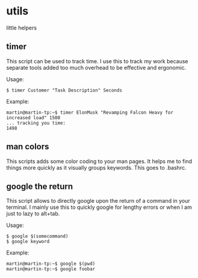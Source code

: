 # utils
little helpers

## timer
This script can be used to track time. I use this to track my work because separate tools added too much overhead to be effective and ergonomic.

Usage:

```
$ timer Customer "Task Description" Seconds

```

Example:
```
martin@martin-tp:~$ timer ElonMusk "Revamping Falcon Heavy for increased load" 1500
... tracking you time: 
1498  
```

## man colors
This scripts adds some color coding to your man pages. It helps me to find things more quickly as it visually groups keywords. This goes to .bashrc.

## google the return
This script allows to directly google upon the return of a command in your terminal. I mainly use this to quickly google for lengthy errors or when I am just to lazy to alt+tab.

Usage:

```
$ google $(somecommand)
$ google keyword

```

Example:
```
martin@martin-tp:~$ google $(pwd)
martin@martin-tp:~$ google foobar

```
